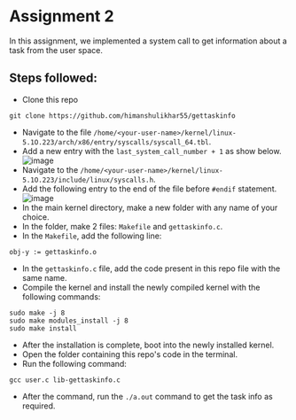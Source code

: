 # Assignment 2
In this assignment, we implemented a system call to get information about a task from the user space. 

## Steps followed:
- Clone this repo
```
git clone https://github.com/himanshulikhar55/gettaskinfo
```
- Navigate to the file ```/home/<your-user-name>/kernel/linux-5.1O.223/arch/x86/entry/syscalls/syscall_64.tbl```.
- Add a new entry with the ```last_system_call_number + 1``` as show below. ![image](https://github.com/user-attachments/assets/405e47fb-f07c-42a8-b9e4-4d46a22d20d9)
- Navigate to the ```/home/<your-user-name>/kernel/linux-5.1O.223/include/linux/syscalls.h```.
- Add the following entry to the end of the file before `#endif` statement. ![image](https://github.com/user-attachments/assets/d1ee5928-7824-4874-957b-7b2934528885)
- In the main kernel directory, make a new folder with any name of your choice.
- In the folder, make 2 files: `Makefile` and `gettaskinfo.c`.
- In the `Makefile`, add the following line:
```
obj-y := gettaskinfo.o
```
- In the `gettaskinfo.c` file, add the code present in this repo file with the same name.
- Compile the kernel and install the newly compiled kernel with the following commands:
```
sudo make -j 8
sudo make modules_install -j 8
sudo make install
```
- After the installation is complete, boot into the newly installed kernel.
- Open the folder containing this repo's code in the terminal.
- Run the following command:
```
gcc user.c lib-gettaskinfo.c
```
- After the command, run the `./a.out` command to get the task info as required.
